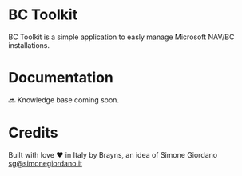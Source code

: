 # BC Toolkit
BC Toolkit is a simple application to easly manage Microsoft NAV/BC installations.

# Documentation
:soon: Knowledge base coming soon.

# Credits
Built with love :heart: in Italy by Brayns, an idea of Simone Giordano 
[sg@simonegiordano.it](mailto:sg@simonegiordano.it)